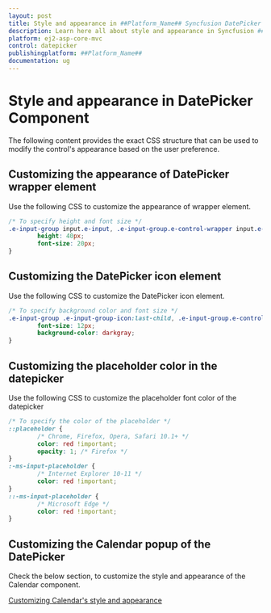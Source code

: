 ```yaml
---
layout: post
title: Style and appearance in ##Platform_Name## Syncfusion DatePicker Component
description: Learn here all about style and appearance in Syncfusion ##Platform_Name## DatePicker component of Syncfusion Essential JS 2 and more.
platform: ej2-asp-core-mvc
control: datepicker
publishingplatform: ##Platform_Name##
documentation: ug
---
```


# Style and appearance in DatePicker Component

The following content provides the exact CSS structure that can be used to modify the control's appearance based on the user preference.

## Customizing the appearance of DatePicker wrapper element

Use the following CSS to customize the appearance of wrapper element.

```css
/* To specify height and font size */
.e-input-group input.e-input, .e-input-group.e-control-wrapper input.e-input {
        height: 40px;
        font-size: 20px;
}
```

## Customizing the DatePicker icon element

Use the following CSS to customize the DatePicker icon element.

```css
/* To specify background color and font size */
.e-input-group .e-input-group-icon:last-child, .e-input-group.e-control-wrapper .e-input-group-icon:last-child {
        font-size: 12px;
        background-color: darkgray;
}
```

## Customizing the placeholder color in the datepicker

Use the following CSS to customize the placeholder font color of the datepicker

```css
/* To specify the color of the placeholder */
::placeholder {
        /* Chrome, Firefox, Opera, Safari 10.1+ */
        color: red !important;
        opacity: 1; /* Firefox */
}
:-ms-input-placeholder {
        /* Internet Explorer 10-11 */
        color: red !important;
}
::-ms-input-placeholder {
        /* Microsoft Edge */
        color: red !important;
}
```

## Customizing the Calendar popup of the DatePicker

Check the below section, to customize the style and appearance of the Calendar component.

[Customizing Calendar's style and appearance](../calendar/style-appearance/)
